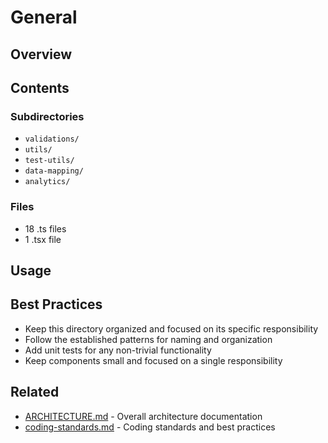 # General

## Overview



## Contents

### Subdirectories

- `validations/`
- `utils/`
- `test-utils/`
- `data-mapping/`
- `analytics/`


### Files

- 18 .ts files
- 1 .tsx file


## Usage



## Best Practices

- Keep this directory organized and focused on its specific responsibility
- Follow the established patterns for naming and organization
- Add unit tests for any non-trivial functionality
- Keep components small and focused on a single responsibility



## Related

- [ARCHITECTURE.md](/ARCHITECTURE.md) - Overall architecture documentation
- [coding-standards.md](/docs/guides/coding-standards.md) - Coding standards and best practices
